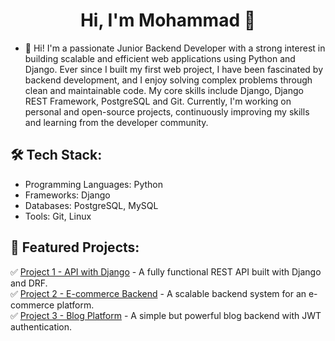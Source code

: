 <h1 align="center">Hi, I'm Mohammad 👋</h1>

- 🔭 Hi! I'm a passionate Junior Backend Developer with a strong interest in building scalable and efficient web applications using Python and Django. Ever since I built my first web project, I have been fascinated by backend development, and I enjoy solving complex problems through clean and maintainable code. My core skills include Django, Django REST Framework, PostgreSQL and Git. Currently, I'm working on personal and open-source projects, continuously improving my skills and learning from the developer community.

## 🛠 Tech Stack:
* Programming Languages: Python
* Frameworks: Django
* Databases: PostgreSQL, MySQL
* Tools: Git, Linux


## 📌 Featured Projects:
✅ [Project 1 - API with Django](#) - A fully functional REST API built with Django and DRF.  
✅ [Project 2 - E-commerce Backend](#) - A scalable backend system for an e-commerce platform.  
✅ [Project 3 - Blog Platform](#) - A simple but powerful blog backend with JWT authentication.  
